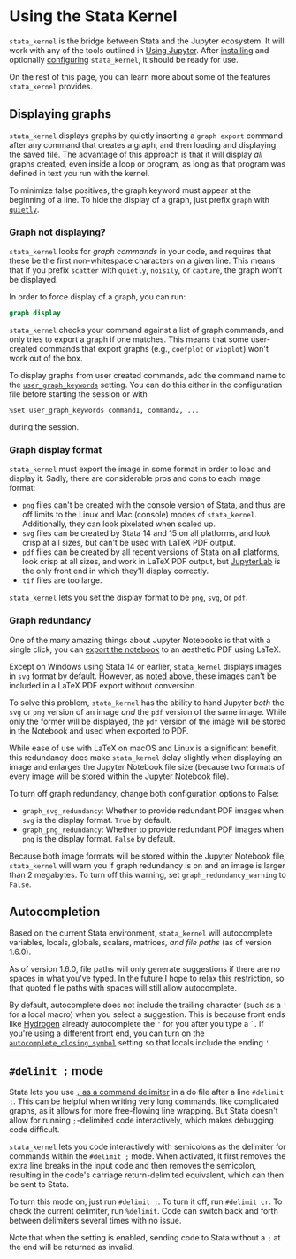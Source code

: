 # Using the Stata Kernel

`stata_kernel` is the bridge between Stata and the Jupyter ecosystem. It will work with any of the tools outlined in [Using Jupyter](../using_jupyter/intro.md). After [installing](../getting_started.md) and optionally [configuring](configuration.md) `stata_kernel`, it should be ready for use.

On the rest of this page, you can learn more about some of the features `stata_kernel` provides.

## Displaying graphs

`stata_kernel` displays graphs by quietly inserting a `graph export` command after any command that creates a graph, and then loading and displaying the saved file. The advantage of this approach is that it will display _all_ graphs created, even inside a loop or program, as long as that program was defined in text you run with the kernel.

To minimize false positives, the graph keyword must appear at the beginning of a line. To hide the display of a graph, just prefix `graph` with [`quietly`](https://www.stata.com/help.cgi?quietly).

### Graph not displaying?

`stata_kernel` looks for _graph commands_ in your code, and requires that these be the first non-whitespace characters on a given line. This means that if you prefix `scatter` with `quietly`, `noisily`, or `capture`, the graph won't be displayed.

In order to force display of a graph, you can run:
```do
graph display
```

`stata_kernel` checks your command against a list of graph commands, and only tries to export a graph if one matches. This means that some user-created commands that export graphs (e.g., `coefplot` or `vioplot`) won't work out of the box.

To display graphs from user created commands, add the command name to the
[`user_graph_keywords`](../../getting_started#user_graph_keywords) setting. You
can do this either in the configuration file before starting the session or with
```
%set user_graph_keywords command1, command2, ...
```
during the session.

### Graph display format

`stata_kernel` must export the image in some format in order to load and display it. Sadly, there are considerable pros and cons to each image format:

- `png` files can't be created with the console version of Stata, and thus are off limits to the Linux and Mac (console) modes of `stata_kernel`. Additionally, they can look pixelated when scaled up.
- `svg` files can be created by Stata 14 and 15 on all platforms, and look crisp at all sizes, but can't be used with LaTeX PDF output.
- `pdf` files can be created by all recent versions of Stata on all platforms, look crisp at all sizes, and work in LaTeX PDF output, but [JupyterLab](../../using_jupyter/lab) is the only front end in which they'll display correctly.
- `tif` files are too large.

`stata_kernel` lets you set the display format to be `png`, `svg`, or `pdf`.

### Graph redundancy

One of the many amazing things about Jupyter Notebooks is that with a single click, you can [export the notebook](https://nbconvert.readthedocs.io/en/latest/) to an aesthetic PDF using LaTeX.

Except on Windows using Stata 14 or earlier, `stata_kernel` displays images in `svg` format by default. However, as [noted above](#graph-display-format), these images can't be included in a LaTeX PDF export without conversion.

To solve this problem, `stata_kernel` has the ability to hand Jupyter _both_ the `svg` or `png` version of an image _and_ the `pdf` version of the same image. While only the former will be displayed, the `pdf` version of the image will be stored in the Notebook and used when exported to PDF.

While ease of use with LaTeX on macOS and Linux is a significant benefit, this redundancy does make `stata_kernel` delay slightly when displaying an image and enlarges the Jupyter Notebook file size (because two formats of every image will be stored within the Jupyter Notebook file).

To turn off graph redundancy, change both configuration options to False:

- `graph_svg_redundancy`: Whether to provide redundant PDF images when `svg` is the display format. `True` by default.
- `graph_png_redundancy`: Whether to provide redundant PDF images when `png` is the display format. `False` by default.

Because both image formats will be stored within the Jupyter Notebook file, `stata_kernel` will warn you if graph redundancy is on and an image is larger than 2 megabytes. To turn off this warning, set `graph_redundancy_warning` to `False`.

## Autocompletion

Based on the current Stata environment, `stata_kernel` will autocomplete variables, locals, globals, scalars, matrices, _and file paths_ (as of version 1.6.0).

As of version 1.6.0, file paths will only generate suggestions if there are no spaces in what you've typed. In the future I hope to relax this restriction, so that quoted file paths with spaces will still allow autocomplete.

By default, autocomplete does not include the trailing character (such as a `'` for a local macro) when you select a suggestion. This is because front ends like [Hydrogen](../../using_jupyter/atom) already autocomplete the `'` for you after you type a `` ` ``. If you're using a different front end, you can turn on the [`autocomplete_closing_symbol`](../../getting_started#autocomplete_closing_symbol) setting so that locals include the ending `'`.

## `#delimit ;` mode

Stata lets you use [`;` as a command
delimiter](https://www.stata.com/help.cgi?delimit) in a do file after a line
`#delimit ;`. This can be helpful when writing very long commands, like
complicated graphs, as it allows for more free-flowing line wrapping. But Stata
doesn't allow for running `;`-delimited code interactively, which makes
debugging code difficult.

`stata_kernel` lets you code interactively with semicolons as the delimiter for commands within the `#delimit ;` mode. When activated, it first removes the extra line breaks in the input code and then removes the semicolon, resulting in the code's carriage return-delimited equivalent, which can then be sent to Stata.

To turn this mode on, just run `#delimit ;`. To turn it off, run `#delimit cr`. To check the current delimiter, run `%delimit`. Code can switch back and forth between delimiters several times with no issue.

Note that when the setting is enabled, sending code to Stata without a `;` at the end will be returned as invalid.
